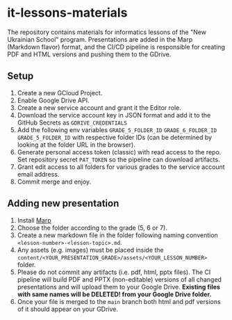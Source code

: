# it-lessons-materials

The repository contains materials for informatics lessons of the "New Ukrainian School" program.
Presentations are added in the Marp (Markdown flavor) format, and the CI/CD pipeline is responsible for creating PDF and HTML versions and pushing them to the GDrive.

## Setup

1. Create a new GCloud Project.
2. Enable Google Drive API.
3. Create a new service account and grant it the Editor role.
4. Download the service account key in JSON format and add it to the GitHub Secrets as `GDRIVE_CREDENTIALS`
5. Add the following env variables `GRADE_5_FOLDER_ID`  `GRADE_6_FOLDER_ID` `GRADE_5_FOLDER_ID` with respective folder IDs (can be determined by looking at the folder URL in the browser).
6. Generate personal access token (classic) with read access to the repo. Set repository secret `PAT_TOKEN` so the pipeline can download artifacts.
7. Grant edit access to all folders for various grades to the service account email address.
8. Commit merge and enjoy.

## Adding new presentation

1. Install [Marp](https://marp.app/)
2. Choose the folder according to the grade (5, 6 or 7).
3. Create a new markdown file in the folder following naming convention `<lesson-number>-<lesson-topic>.md`.
4. Any assets (e.g. images) must be placed inside the `content/<YOUR_PRESENTATION_GRADE>/assets/<YOUR_LESSON_NUMBER>` folder.
5. Please do not commit any artifacts (i.e. pdf, html, pptx files). The CI pipeline will build PDF and PPTX (non-editable) versions of all changed presentations and will upload them to your Google Drive. **Existing files with same names will be DELETED! from your Google Drive folder.**
6. Once your file is merged to the `main` branch both html and pdf versions of it should appear on your GDrive.
